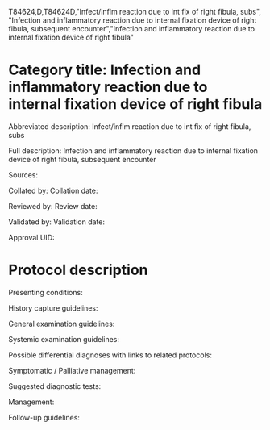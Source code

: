 T84624,D,T84624D,"Infect/inflm reaction due to int fix of right fibula, subs", "Infection and inflammatory reaction due to internal fixation device of right fibula, subsequent encounter","Infection and inflammatory reaction due to internal fixation device of right fibula"
# Category title: Infection and inflammatory reaction due to internal fixation device of right fibula

Abbreviated description: Infect/inflm reaction due to int fix of right fibula, subs

Full description: Infection and inflammatory reaction due to internal fixation device of right fibula, subsequent encounter

Sources:

Collated by:
Collation date:

Reviewed by:
Review date:

Validated by:
Validation date:

Approval UID:

# Protocol description

Presenting conditions:

History capture guidelines:

General examination guidelines:

Systemic examination guidelines:

Possible differential diagnoses with links to related protocols:

Symptomatic / Palliative management:

Suggested diagnostic tests:

Management:

Follow-up guidelines:
